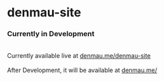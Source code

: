 # denmau-site

### Currently in Development

<br />
 Currently available live at <a href="https://www.denmau.me/denmau-site">denmau.me/denmau-site</a>

<br />
<br />
 After Development, it will be available at <a href="https://www.denmau.me">denmau.me/

